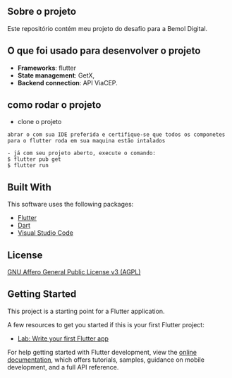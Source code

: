 ## Sobre o projeto
Este repositório contém meu projeto do desafio para a Bemol Digital.


## O que foi usado para desenvolver o projeto

* **Frameworks**: flutter
* **State management**: GetX,
* **Backend connection**: API ViaCEP.


## como rodar o projeto
- clone o projeto
```
abrar o com sua IDE preferida e certifique-se que todos os componetes para o flutter roda em sua maquina estão intalados

- já com seu projeto aberto, execute o comando:
$ flutter pub get
$ flutter run 
```

## Built With

This software uses the following packages:

- [Flutter](https://flutter.dev/)
- [Dart](https://dart.dev/)
- [Visual Studio Code](https://code.visualstudio.com/)


## License

[GNU Affero General Public License v3 (AGPL)](https://www.gnu.org/licenses/agpl-3.0.en.html)


## Getting Started

This project is a starting point for a Flutter application.

A few resources to get you started if this is your first Flutter project:

- [Lab: Write your first Flutter app](https://docs.flutter.dev/get-started/codelab)

For help getting started with Flutter development, view the
[online documentation](https://docs.flutter.dev/), which offers tutorials,
samples, guidance on mobile development, and a full API reference.
